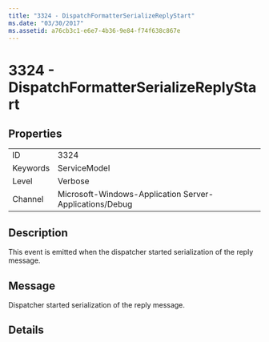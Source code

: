 ```yaml
---
title: "3324 - DispatchFormatterSerializeReplyStart"
ms.date: "03/30/2017"
ms.assetid: a76cb3c1-e6e7-4b36-9e84-f74f638c867e
---
```

# 3324 - DispatchFormatterSerializeReplyStart

## Properties  
  
|||  
|-|-|  
|ID|3324|  
|Keywords|ServiceModel|  
|Level|Verbose|  
|Channel|Microsoft-Windows-Application Server-Applications/Debug|  
  
## Description  

 This event is emitted when the dispatcher started serialization of the reply message.  
  
## Message  

 Dispatcher started serialization of the reply message.  
  
## Details
